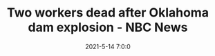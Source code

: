 ---
"title": "Two workers dead after Oklahoma dam explosion - NBC News"
"date": "2021-5-14 7:0:0"
"feed_name": "GOOGLENEWSDRILLING"
"feed_website": "https://news.google.com/search?q=drilling%2Bincident&hl=en-US&gl=US&ceid=US:en"
"feed_rss": "https://news.google.com/rss/search?q=drilling%2Bincident&hl=en-US&gl=US&ceid=US:en"
"link": "https://www.nbcnews.com/news/us-news/two-workers-trapped-oklahoma-dam-after-explosion-n1267331"
"file": "_posts/2021-1-1-33ba58312dc1506123ed9a973b182d78086f5960.md"
"accident": "1"
"drilling": "1"
"dead": "2"
"injured": "0"
---